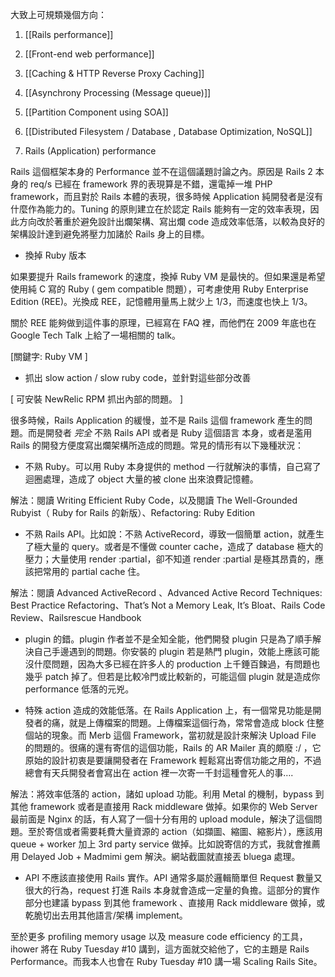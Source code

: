 大致上可規類幾個方向：

1. [[Rails performance]]
2. [[Front-end web performance]]
3. [[Caching & HTTP Reverse Proxy Caching]]
4. [[Asynchrony Processing (Message queue)]]
5. [[Partition Component using SOA]]
6. [[Distributed Filesystem / Database , Database Optimization, NoSQL]]

1. Rails (Application) performance

Rails 這個框架本身的 Performance 並不在這個議題討論之內。原因是 Rails 2 本身的 req/s 已經在 framework 界的表現算是不錯，還電掉一堆 PHP framework，而且對於 Rails 本體的表現，很多時候 Application 純開發者是沒有什麼作為能力的。Tuning 的原則建立在於認定 Rails 能夠有一定的效率表現，因此方向改於著重於避免設計出爛架構、寫出爛 code 造成效率低落，以較為良好的架構設計達到避免將壓力加諸於 Rails 身上的目標。

* 換掉 Ruby 版本

如果要提升 Rails framework 的速度，換掉 Ruby VM 是最快的。但如果還是希望使用純 C 寫的 Ruby ( gem compatible 問題），可考慮使用 Ruby Enterprise Edition (REE)。光換成 REE，記憶體用量馬上就少上 1/3，而速度也快上 1/3。

關於 REE 能夠做到這件事的原理，已經寫在 FAQ 裡，而他們在 2009 年底也在 Google Tech Talk 上給了一場相關的 talk。

[關鍵字: Ruby VM ]

* 抓出 slow action / slow ruby code，並針對這些部分改善

[ 可安裝 NewRelic RPM 抓出內部的問題。 ]

很多時候，Rails Application 的緩慢，並不是 Rails 這個 framework 產生的問題。而是開發者 *完全* 不熟 Rails API 或者是 Ruby 這個語言 本身，或者是濫用 Rails 的開發方便度寫出爛架構所造成的問題。常見的情形有以下幾種狀況：

- 不熟 Ruby。可以用 Ruby 本身提供的 method 一行就解決的事情，自己寫了迴圈處理，造成了 object 大量的被 clone 出來浪費記憶體。

解法：閱讀 Writing Efficient Ruby Code，以及閱讀 The Well-Grounded Rubyist（ Ruby for Rails 的新版）、Refactoring: Ruby Edition

- 不熟 Rails API。比如說：不熟 ActiveRecord，導致一個簡單 action，就產生了極大量的 query。或者是不懂做 counter cache，造成了 database 極大的壓力；大量使用 render :partial，卻不知道 render :partial 是極其昂貴的，應該把常用的 partial cache 住。

解法：閱讀 Advanced ActiveRecord 、Advanced Active Record Techniques: Best Practice Refactoring、That’s Not a Memory Leak, It’s Bloat、Rails Code Review、Railsrescue Handbook

- plugin 的錯。plugin 作者並不是全知全能，他們開發 plugin 只是為了順手解決自己手邊遇到的問題。你安裝的 plugin 若是熱門 plugin，效能上應該可能沒什麼問題，因為大多已經在許多人的 production 上千錘百鍊過，有問題也幾乎 patch 掉了。但若是比較冷門或比較新的，可能這個 plugin 就是造成你 performance 低落的元兇。

- 特殊 action 造成的效能低落。在 Rails Application 上，有一個常見功能是開發者的痛，就是上傳檔案的問題。上傳檔案這個行為，常常會造成 block 住整個站的現象。而 Merb 這個 Framework，當初就是設計來解決 Upload File 的問題的。很痛的還有寄信的這個功能，Rails 的 AR Mailer 真的頗廢 :/ ，它原始的設計初衷是要讓開發者在 Framework 輕鬆寫出寄信功能之用的，不過總會有天兵開發者會寫出在 action 裡一次寄一千封這種會死人的事….

解法：將效率低落的 action，諸如 upload 功能。利用 Metal 的機制，bypass 到其他 framework 或者是直接用 Rack middleware 做掉。如果你的 Web Server 最前面是 Nginx 的話，有人寫了一個十分有用的 upload module，解決了這個問題。至於寄信或者需要耗費大量資源的 action（如擷圖、縮圖、縮影片），應該用 queue + worker 加上 3rd party service 做掉。比如說寄信的方式，我就會推薦用 Delayed Job + Madmimi gem 解決。網站截圖就直接丟 bluega 處理。

- API 不應該直接使用 Rails 實作。API 通常多屬於邏輯簡單但 Request 數量又很大的行為，request 打進 Rails 本身就會造成一定量的負擔。這部分的實作部分也建議 bypass 到其他 framework 、直接用 Rack middleware 做掉，或乾脆切出去用其他語言/架構 implement。

至於更多 profiling memory usage 以及 measure code efficiency 的工具，ihower 將在 Ruby Tuesday #10 講到，這方面就交給他了，它的主題是 Rails Performance。而我本人也會在 Ruby Tuesday #10 講一場 Scaling Rails Site。
